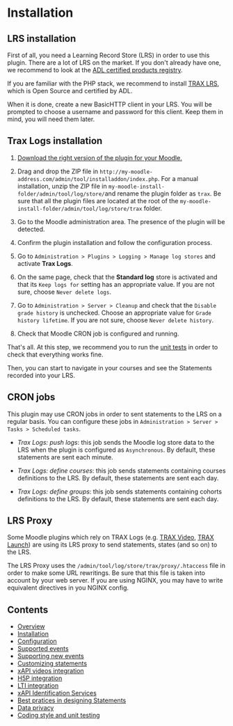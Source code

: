 # Installation

## LRS installation

First of all, you need a Learning Record Store (LRS) in order to use this plugin.
There are a lot of LRS on the market. If you don't already have one, we recommend to look at the [ADL certified products registry](https://adopters.adlnet.gov/products/all/0).

If you are familiar with the PHP stack, we recommend to install [TRAX LRS](http://traxlrs.com), which is Open Source and certified by ADL.

When it is done, create a new BasicHTTP client in your LRS. You will be prompted to choose a username and password for this client. Keep them in mind, you will need them later.


## Trax Logs installation

1. [Download the right version of the plugin for your Moodle.](https://github.com/trax-project/moodle-trax-logs/releases)

2. Drag and drop the ZIP file in `http://my-moodle-address.com/admin/tool/installaddon/index.php`.
For a manual installation, unzip the ZIP file in `my-moodle-install-folder/admin/tool/log/store/`and rename the plugin folder as `trax`. Be sure that all the plugin files are located at the root of the `my-moodle-install-folder/admin/tool/log/store/trax` folder.

3. Go to the Moodle administration area. The presence of the plugin will be detected.

4. Confirm the plugin installation and follow the configuration process.

5. Go to `Administration > Plugins > Logging > Manage log stores` and activate **Trax Logs**.

6. On the same page, check that the **Standard log** store is activated and that its `Keep logs for` setting has an appropriate value. If you are not sure, choose `Never delete logs`. 

7. Go to `Administration > Server > Cleanup` and check that the `Disable grade history` is unchecked. Choose an appropriate value for `Grade history lifetime`. If you are not sure, choose `Never delete history`. 

8. Check that Moodle CRON job is configured and running. 

That's all. At this step, we recommend you to run the [unit tests](test.md) in order to check that everything works fine. 

Then, you can start to navigate in your courses and see the Statements recorded into your LRS.


## CRON jobs

This plugin may use CRON jobs in order to sent statements to the LRS on a regular basis. You can configure these jobs in `Administration > Server > Tasks > Scheduled tasks`.

- *Trax Logs: push logs*: this job sends the Moodle log store data to the LRS when the plugin is configured as `Asynchronous`. By default, these statements are sent each minute.

- *Trax Logs: define courses*: this job sends statements containing courses definitions to the LRS. By default, these statements are sent each day.

- *Trax Logs: define groups*: this job sends statements containing cohorts definitions to the LRS. By default, these statements are sent each day.


## LRS Proxy

Some Moodle plugins which rely on TRAX Logs (e.g.
[TRAX Video](https://github.com/trax-project/moodle-trax-video),
[TRAX Launch](https://github.com/trax-project/moodle-trax-launch)) are using its LRS proxy
to send statements, states (and so on) to the LRS.

The LRS Proxy uses the `/admin/tool/log/store/trax/proxy/.htaccess` file in order to make some URL rewritings.
Be sure that this file is taken into account by your web server.
If you are using NGINX, you may have to write equivalent directives in you NGINX config.


## Contents

* [Overview](../README.md)
* [Installation](install.md)
* [Configuration](config.md)
* [Supported events](events.md)
* [Supporting new events](extend.md)
* [Customizing statements](custom.md)
* [xAPI videos integration](vid.md)
* [H5P integration](h5p.md)
* [LTI integration](lti.md)
* [xAPI Identification Services](id.md)
* [Best pratices in designing Statements](best-practices.md)
* [Data privacy](privacy.md)
* [Coding style and unit testing](test.md)
